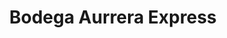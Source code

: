 ---
title: "Bodega Aurrera Express"
url: /venustiano-carranza/bodega-aurrera-express/
shop: Lebensmittel
---